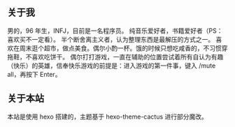 ## 关于我
男的，96 年生，INFJ，目前是一名程序员。
纯音乐爱好者，书籍爱好者（PS：喜欢买不一定看）。 半个断舍离主义者，认为整理东西是最解压的方式之一。
喜欢在周末逛个超市，做点美食。偶尔小酌一杯。饿的时候只想吃咸香的，不习惯穿拖鞋，不喜欢吃饼干。
偶尔打打游戏，一直在辅助的位置尝试着所有自认为有趣（快乐）的英雄，信奉快乐游戏的前提是：进入游戏的第一件事，键入 /mute all，再按下 Enter。

## 关于本站
本站是使用 hexo 搭建的，主题基于 hexo-theme-cactus 进行部分魔改。